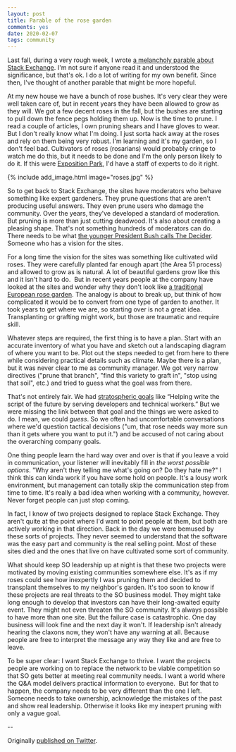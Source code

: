 ```yaml
---
layout: post
title: Parable of the rose garden
comments: yes
date: 2020-02-07
tags: community 
---
```



Last fall, during a very rough week, I wrote [a melancholy parable
about Stack
Exchange](https://medium.com/@jlericson/emptiness-a-parable-ee46a8a1cad6). I'm
not sure if anyone read it and understood the significance, but that's
ok. I do a lot of writing for my own benefit. Since then, I've thought
of another parable that might be more hopeful.


At my new house we have a bunch of rose bushes. It's very clear they
were well taken care of, but in recent years they have been allowed to
grow as they will. We got a few decent roses in the fall, but the
bushes are starting to pull down the fence pegs holding them up. Now
is the time to prune. I read a couple of articles, I own pruning
shears and I have gloves to wear. But I don't really know what I'm
doing. I just sorta hack away at the roses and rely on them being very
robust. I'm learning and it's my garden, so I don't feel
bad. Cultivators of roses (rosarians) would probably cringe to watch
me do this, but it needs to be done and I'm the only person likely to
do it. If this were [Exposition
Park](https://www.laparks.org/park/exposition-rose-garden), I'd have a
staff of experts to do it right.

{% include add_image.html image="roses.jpg" %}

So to get back to Stack Exchange, the sites have moderators who behave
something like expert gardeners. They prune questions that are aren't
producing useful answers. They even prune users who damage the
community. Over the years, they've developed a standard of moderation.
But pruning is more than just cutting deadwood. It's also about
creating a pleasing shape. That's not something hundreds of moderators
can do. There needs to be what [the younger President Bush calls The
Decider](https://youtu.be/irMeHmlxE9s). Someone who has a vision for
the sites.


For a long time the vision for the sites was something like cultivated
wild roses. They were carefully planted far enough apart (the Area 51
process) and allowed to grow as is natural. A lot of beautiful gardens
grow like this and it isn't hard to do.  But in recent years people at
the company have looked at the sites and wonder why they don't look
like [a traditional European rose
garden](https://www.huntington.org/rose-garden).  The analogy is about
to break up, but think of how complicated it would be to convert from
one type of garden to another. It took years to get where we are, so
starting over is not a great idea. Transplanting or grafting might
work, but those are traumatic and require skill.

Whatever steps are required, the first thing is to have a plan. Start
with an accurate inventory of what you have and sketch out a
landscaping diagram of where you want to be. Plot out the steps needed
to get from here to there while considering practical details such as
climate. Maybe there is a plan, but it was never clear to me as
community manager. We got very narrow directives ("prune that branch",
"find this variety to graft in", "stop using that soil", etc.) and
tried to guess what the goal was from there.

That's not entirely fair. We had [stratospheric
goals](https://www.joelonsoftware.com/2001/04/21/dont-let-architecture-astronauts-scare-you/)
like “Helping write the script of the future by serving developers and
technical workers.” But we were missing the link between that goal and
the things we were asked to do. I mean, we could _guess_. So we often
had uncomfortable conversations where we'd question tactical decisions
("um, that rose needs way more sun than it gets where you want to put
it.") and be accused of not caring about the overarching company
goals.

One thing people learn the hard way over and over is that if you leave
a void in communication, your listener will inevitably fill in *the
worst possible options*. "Why aren't they telling me what's going on?
Do they hate me?"  I think this can kinda work if you have some hold
on people. It's a lousy work environment, but management can totally
skip the communication step from time to time. It's really a bad idea
when working with a community, however. Never forget people can just
stop coming.

In fact, I know of two projects designed to replace Stack
Exchange. They aren't quite at the point where I'd want to point
people at them, but both are actively working in that direction.  Back
in the day we were bemused by these sorts of projects. They never
seemed to understand that the software was the easy part and community
is the real selling point. Most of these sites died and the ones that
live on have cultivated some sort of community.

What should keep SO leadership up at night is that these two projects
were motivated by moving existing communities somewhere else. It's as
if my roses could see how inexpertly I was pruning them and decided to
transplant themselves to my neighbor's garden.  It's too soon to know
if these projects are real threats to the SO business model. They
might take long enough to develop that investors can have their
long-awaited equity event. They might not even threaten the SO
community. It's always possible to have more than one site.  But the
failure case is catastrophic. One day business will look fine and the
next day it won't. If leadership isn't already hearing the claxons
now, they won't have any warning at all. Because people are free to
interpret the message any way they like and are free to leave.

To be super clear: I want Stack Exchange to thrive. I want the
projects people are working on to replace the network to be viable
competition so that SO gets better at meeting real community needs. I
want a world where the Q&A model delivers practical information to
everyone.  But for that to happen, the company needs to be very
different than the one I left. Someone needs to take ownership,
acknowledge the mistakes of the past and show real
leadership. Otherwise it looks like my inexpert pruning with only a
vague goal.

--

Originally [published on
Twitter](https://threadreaderapp.com/thread/1225859081904115712.html).
